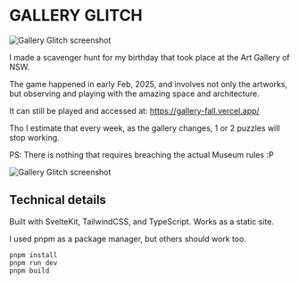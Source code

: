 # GALLERY GLITCH

![Gallery Glitch screenshot](/static/meta/screenshot.png?raw=true)

I made a scavenger hunt for my birthday that took place at the Art Gallery of NSW.

The game happened in early Feb, 2025, and involves not only the artworks, but observing and playing with the amazing space and architecture.

It can still be played and accessed at:
https://gallery-fall.vercel.app/

Tho I estimate that every week, as the gallery changes, 1 or 2 puzzles will stop working.

PS: There is nothing that requires breaching the actual Museum rules :P

![Gallery Glitch screenshot](/static/meta/players.png?raw=true)

## Technical details

Built with SvelteKit, TailwindCSS, and TypeScript.
Works as a static site.

I used pnpm as a package manager, but others should work too.

```
pnpm install
pnpm run dev
pnpm build
```
